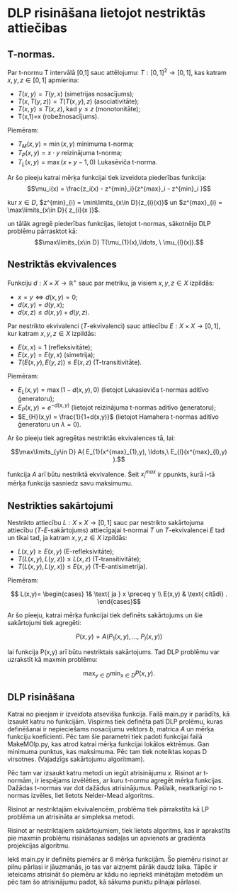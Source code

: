 # DLP risināšana lietojot nestriktās attiečibas


## T-normas. 


   Par t-normu T intervālā [0,1] sauc attēlojumu: $T: [0,1]^{2} \to [0,1]$, kas katram $x,y,z \in [0,1]$ apmierina:


* $T(x,y)=T(y,x)$ (simetrijas nosacījums);
* $T(x,T(y,z))=T(T(x,y),z)$ (asociativitāte);
* $T(x,y)\leq T(x,z)$,  kad $y\leq z$ (monotonitāte);
* T(x,1)=x (robežnosacījums). 

Piemēram:
* $T_{M}(x,y) = \min(x,y)$ minimuma t-norma;
* $T_{P}(x,y) = x\cdot y$ reizinājuma t-norma;
* $T_{L}(x,y) = \max(x+y-1,0)$ Lukasēviča t-norma.


Ar šo pieeju katrai mērķa funkcijai tiek izveidota piederības funkcija:
$$\mu_i(x) = \frac{z_i(x) - z^{min}_i}{z^{max}_i - z^{min}_i }$$

kur $x \in D$, $z^{min}_{i} = \min\limits_{x\in D}{z_{i}(x)}$ un $z^{max}_{i} =  \max\limits_{x\in D}{ z_{i}(x )}$.

un tālāk agregē piederības funkcijas, lietojot t-normas, sākotnējo DLP problēmu pārrasktot kā:     
$$\max\limits_{x\in D} T(\mu_{1}(x),\ldots, \ \mu_{l}(x)).$$





## Nestriktās ekvivalences

Funkciju $d:X \times X \to \mathbb{R^{+}}$ sauc par metriku, ja visiem $x,y,z \in X$ izpildās:


* $x=y \iff d(x,y) =0$;
* $d(x,y) = d(y,x)$;
* $d(x,z)\leq d(x,y) + d(y,z)$.

Par nestrikto ekvivalenci ($T$-ekvivalenci) sauc attiecību   $E:X\times X \to [0,1]$, kur katram $x,y,z \in X$ izpildās: 

*  $E(x,x) = 1$ (refleksivitāte);
*  $E(x,y) = E(y,x)$ (simetrija);
* $T(E(x,y),E(y,z)) \leq E(x,z)$ (T-transitivitāte).

Piemēram:

* $E_{L}(x,y) = \max(1- d(x,y),0)$  (lietojot Lukasieviča t-normas aditīvo ģeneratoru);
* $E_{P}(x,y) = e^{-d(x,y)}$ (lietojot reizinājuma t-normas aditīvo ģeneratoru);
* $E_{H}(x,y)  = \frac{1}{1+d(x,y)}$ (lietojot Hamahera t-normas aditīvo ģeneratoru un $\lambda =0$).

Ar šo pieeju tiek agregētas nestriktās ekvivalences tā, lai:

$$\max\limits_{y\in D} A(  E_{1}(x^{max}_{1},y), \ldots,\ E_{l}(x^{max}_{l},y)  ).$$

funkcija $A$ arī būtu nestriktā ekvivalence. Šeit $x_{i}^{max}$ ir ppunkts, kurā i-tā mērķa funkcija sasniedz savu maksimumu. 


## Nestrikties sakārtojumi


 Nestrikto attiecību $L: X \times X \to [0,1]$  sauc par nestrikto sakārtojuma attiecību ($T$-$E$-sakārtojums) attiecīgajai  t-normai $T$ un $T$-ekvivalencei  $E$  tad un tikai tad, ja katram $x,y,z \in X$ izpildās:

* $L(x,y) \geq E(x,y)$  (E-refleksivitāte);
* $T(L(x,y),L(y,z)) \leq L(x,z)$ (T-transitivitāte);
* $T(L(x,y),L(y,x)) \leq E(x,y)$ (T-E-antisimetrija).

Piemēram: 

$$
L(x,y)=    \begin{cases} 
1&  \text{ ja } x \preceq y  \\
E(x,y)  & \text{ citādi} . 
\end{cases}$$


Ar šo pieeju, katrai mērķa funkcijai tiek definēts sakārtojums un šie sakārtojumi tiek agregēti: 

   $$P(x,y) = A(P_{1}(x,y), \ldots, \ P_{l}(x,y))$$

lai funkcija P(x,y) arī būtu nestriktais sakārtojums. Tad DLP problēmu var uzrakstīt kā maxmin problēmu: 

$$\max_{y\in D} \min_{x\in D} P(x,y).$$

## DLP risināšana

Katrai no pieejam ir izveidota atsevišķa funkcija. Failā main.py ir parādīts, kā izsaukt katru no funkcijām. Vispirms tiek definēta pati DLP prolēmu, kuras definēšanai ir nepieciešams nosacījumu vektors $b$, matrica $A$ un mērķa funkciju koeficienti. Pēc tam šie parametri tiek padoti funkcijai failā MakeMOlp.py, kas atrod katrai mērķa funkcijai lokālos ektrēmus. Gan minimuma punktus, kas maksimuma. Pēc tam tiek noteiktas kopas D virsotnes. (Vajadzīgs sakārtojumu algoritmam).

Pēc tam var izsaukt katru metodi un iegūt atrisinājumu $x$. Risinot ar t-normām, ir iespējams izvēlēties, ar kuru t-normu agregēt mērķa funkcijas. Dažādas t-normas var dot dažādus atrisinājumus. Pašlaik, neatkarīgi no t-normas izvēles, liet lietots Nelder-Mead algoritms.

Risinot ar nestriktajām ekvivalencēm, problēma tiek pārrakstīta kā LP problēma un atrisināta ar simpleksa metodi.

Risinot ar nestriktajiem sakārtojumiem, tiek lietots algoritms, kas ir aprakstīts pie maxmin problēmu risināšanas sadaļas un apvienots ar gradienta projekcijas algoritmu.

Iekš main.py ir definēts piemērs ar 6 mērķa funkcijām. Šo piemēru risinot ar pilnu pārlasi ir jāuzmanās, jo tas var aizņemt pārāk daudz laika. Tāpēc ir ieteicams atrisināt šo piemēru ar kādu no iepriekš minētajām metodēm un pēc tam šo atrisinājumu padot, kā sākuma punktu pilnajai pārlasei.

